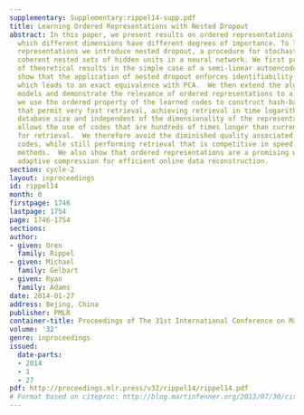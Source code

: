 ```yaml
---
supplementary: Supplementary:rippel14-supp.pdf
title: Learning Ordered Representations with Nested Dropout
abstract: In this paper, we present results on ordered representations of data in
  which different dimensions have different degrees of importance. To learn these
  representations we introduce nested dropout, a procedure for stochastically removing
  coherent nested sets of hidden units in a neural network. We first present a sequence
  of theoretical results in the simple case of a semi-linear autoencoder.  We rigorously
  show that the application of nested dropout enforces identifiability of the units,
  which leads to an exact equivalence with PCA.  We then extend the algorithm to deep
  models and demonstrate the relevance of ordered representations to a number of applications.  Specifically,
  we use the ordered property of the learned codes to construct hash-based data structures
  that permit very fast retrieval, achieving retrieval in time logarithmic in the
  database size and independent of the dimensionality of the representation. This
  allows the use of codes that are hundreds of times longer than currently feasible
  for retrieval.  We therefore avoid the diminished quality associated with short
  codes, while still performing retrieval that is competitive in speed with existing
  methods.  We also show that ordered representations are a promising way to learn
  adaptive compression for efficient online data reconstruction.
section: cycle-2
layout: inproceedings
id: rippel14
month: 0
firstpage: 1746
lastpage: 1754
page: 1746-1754
sections: 
author:
- given: Oren
  family: Rippel
- given: Michael
  family: Gelbart
- given: Ryan
  family: Adams
date: 2014-01-27
address: Bejing, China
publisher: PMLR
container-title: Proceedings of The 31st International Conference on Machine Learning
volume: '32'
genre: inproceedings
issued:
  date-parts:
  - 2014
  - 1
  - 27
pdf: http://proceedings.mlr.press/v32/rippel14/rippel14.pdf
# Format based on citeproc: http://blog.martinfenner.org/2013/07/30/citeproc-yaml-for-bibliographies/
---
```

